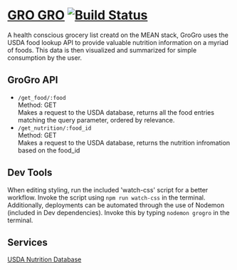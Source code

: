 # [GRO GRO](https://grogro.herokuapp.com) [![Build Status](https://travis-ci.org/rickrizzo/GroGro.svg?branch=master)](https://travis-ci.org/rickrizzo/GroGro)
A health conscious grocery list creatd on the MEAN stack, GroGro uses the USDA food lookup API to provide valuable nutrition information on a myriad of foods. This data is then visualized and summarized for simple consumption by the user.

## GroGro API
* `/get_food/:food`  
Method: GET   
Makes a request to the USDA database, returns all the food entries matching the query parameter, ordered by relevance.
* `/get_nutrition/:food_id`  
Method: GET  
Makes a request to the USDA database, returns the nutrition infromation based on the food_id

## Dev Tools
When editing styling, run the included 'watch-css' script for a better workflow. Invoke the script using `npm run watch-css` in the terminal.  
Additionally, deployments can be automated through the use of Nodemon (included in Dev dependencies). Invoke this by typing `nodemon grogro` in the terminal.

## Services
[USDA Nutrition Database](https://ndb.nal.usda.gov/ndb/api/doc)
